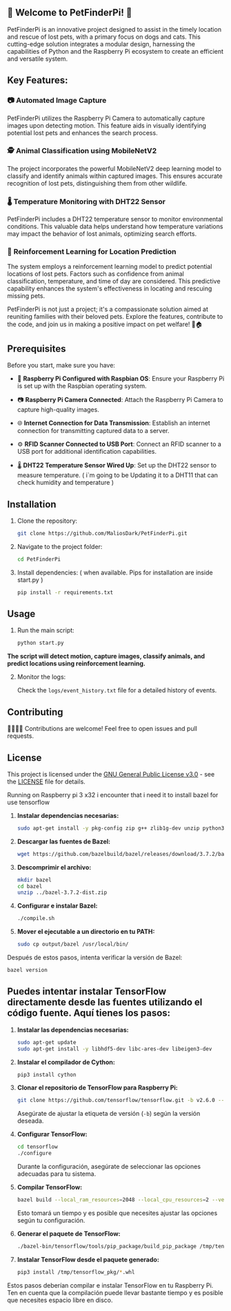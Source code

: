 
## 🐾 **Welcome to PetFinderPi!** 🐾

PetFinderPi is an innovative project designed to assist in the timely location and rescue of lost pets, with a primary focus on dogs and cats. This cutting-edge solution integrates a modular design, harnessing the capabilities of Python and the Raspberry Pi ecosystem to create an efficient and versatile system.

## Key Features:

### 📷 **Automated Image Capture**
PetFinderPi utilizes the Raspberry Pi Camera to automatically capture images upon detecting motion. This feature aids in visually identifying potential lost pets and enhances the search process.

### 🕵️ **Animal Classification using MobileNetV2**
The project incorporates the powerful MobileNetV2 deep learning model to classify and identify animals within captured images. This ensures accurate recognition of lost pets, distinguishing them from other wildlife.

### 🌡️ **Temperature Monitoring with DHT22 Sensor**
PetFinderPi includes a DHT22 temperature sensor to monitor environmental conditions. This valuable data helps understand how temperature variations may impact the behavior of lost animals, optimizing search efforts.

### 🔄 **Reinforcement Learning for Location Prediction**
The system employs a reinforcement learning model to predict potential locations of lost pets. Factors such as confidence from animal classification, temperature, and time of day are considered. This predictive capability enhances the system's effectiveness in locating and rescuing missing pets.

PetFinderPi is not just a project; it's a compassionate solution aimed at reuniting families with their beloved pets. Explore the features, contribute to the code, and join us in making a positive impact on pet welfare! 🐾🏠

## Prerequisites

Before you start, make sure you have:

- 🍓 **Raspberry Pi Configured with Raspbian OS**: Ensure your Raspberry Pi is set up with the Raspbian operating system.

- 📷 **Raspberry Pi Camera Connected**: Attach the Raspberry Pi Camera to capture high-quality images.

- 🌐 **Internet Connection for Data Transmission**: Establish an internet connection for transmitting captured data to a server.

- ⚙️ **RFID Scanner Connected to USB Port**: Connect an RFID scanner to a USB port for additional identification capabilities.

- 🌡️ **DHT22 Temperature Sensor Wired Up**: Set up the DHT22 sensor to measure temperature. ( i`m going to be Updating it to a DHT11 that can check humidity and temperature )


## Installation

1. Clone the repository:

   ```bash
   git clone https://github.com/MaliosDark/PetFinderPi.git
   ```

2. Navigate to the project folder:

   ```bash
   cd PetFinderPi
   ```

3. Install dependencies: ( when available. Pips for installation are inside start.py )

   ```bash
   pip install -r requirements.txt
   ```

## Usage

1. Run the main script:

   ```bash
   python start.py
   ```

 **The script will detect motion, capture images, classify animals, and predict locations using reinforcement learning.**

2. Monitor the logs:

   Check the `logs/event_history.txt` file for a detailed history of events.

## Contributing

👩‍💻👨‍💻 Contributions are welcome! Feel free to open issues and pull requests.

## License

This project is licensed under the [GNU General Public License v3.0](https://www.gnu.org/licenses/gpl-3.0.html) - see the [LICENSE](LICENSE) file for details.


Running on Raspberry pi 3 x32 i  encounter that i need it to install bazel for use tensorflow




1. **Instalar dependencias necesarias:**
    ```bash
    sudo apt-get install -y pkg-config zip g++ zlib1g-dev unzip python3
    ```

2. **Descargar las fuentes de Bazel:**
    ```bash
    wget https://github.com/bazelbuild/bazel/releases/download/3.7.2/bazel-3.7.2-dist.zip
    ```

3. **Descomprimir el archivo:**
    ```bash
    mkdir bazel
    cd bazel
    unzip ../bazel-3.7.2-dist.zip
    ```

4. **Configurar e instalar Bazel:**
    ```bash
    ./compile.sh
    ```

5. **Mover el ejecutable a un directorio en tu PATH:**
    ```bash
    sudo cp output/bazel /usr/local/bin/
    ```

Después de estos pasos, intenta verificar la versión de Bazel:

```bash
bazel version
```

## Puedes intentar instalar TensorFlow directamente desde las fuentes utilizando el código fuente. Aquí tienes los pasos:

1. **Instalar las dependencias necesarias:**
   ```bash
   sudo apt-get update
   sudo apt-get install -y libhdf5-dev libc-ares-dev libeigen3-dev
   ```

2. **Instalar el compilador de Cython:**
   ```bash
   pip3 install cython
   ```

3. **Clonar el repositorio de TensorFlow para Raspberry Pi:**
   ```bash
   git clone https://github.com/tensorflow/tensorflow.git -b v2.6.0 --depth=1
   ```

   Asegúrate de ajustar la etiqueta de versión (`-b`) según la versión deseada.

4. **Configurar TensorFlow:**
   ```bash
   cd tensorflow
   ./configure
   ```

   Durante la configuración, asegúrate de seleccionar las opciones adecuadas para tu sistema.

5. **Compilar TensorFlow:**
   ```bash
   bazel build --local_ram_resources=2048 --local_cpu_resources=2 --verbose_failures -c opt --copt=-mfpu=neon-vfpv4 --copt=-funsafe-math-optimizations --copt=-ftree-vectorize --copt=-fomit-frame-pointer --copt=-funsafe-math-optimizations --copt=-march=native --copt=-Wno-sign-compare --cxxopt="-D_GLIBCXX_USE_CXX11_ABI=0" //tensorflow/tools/pip_package:build_pip_package
   ```

   Esto tomará un tiempo y es posible que necesites ajustar las opciones según tu configuración.

6. **Generar el paquete de TensorFlow:**
   ```bash
   ./bazel-bin/tensorflow/tools/pip_package/build_pip_package /tmp/tensorflow_pkg
   ```

7. **Instalar TensorFlow desde el paquete generado:**
   ```bash
   pip3 install /tmp/tensorflow_pkg/*.whl
   ```

Estos pasos deberían compilar e instalar TensorFlow en tu Raspberry Pi. Ten en cuenta que la compilación puede llevar bastante tiempo y es posible que necesites espacio libre en disco.